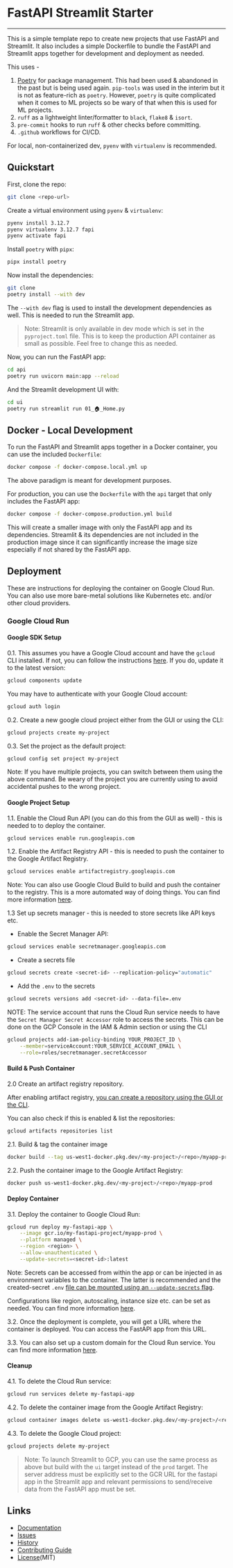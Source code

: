 # FastAPI Streamlit Starter

---

This is a simple template repo to create new projects that use FastAPI and Streamlit.
It also includes a simple Dockerfile to bundle the FastAPI and Streamlit apps together for development and deployment as needed.

This uses -
1. [Poetry](https://python-poetry.org/) for package management. This had been used & abandoned in the past but is being used again. `pip-tools` was used in the interim but it is not as feature-rich as `poetry`. However, `poetry` is quite complicated when it comes to ML projects so be wary of that when this is used for ML projects.
2. `ruff` as a lightweight linter/formatter to `black`, `flake8` & `isort`.
3. `pre-commit` hooks to run `ruff` & other checks before committing.
4. `.github` workflows for CI/CD.

For local, non-containerized dev, `pyenv` with `virtualenv` is recommended.

## Quickstart

First, clone the repo:

```bash
git clone <repo-url>
```

Create a virtual environment using `pyenv` & `virtualenv`:

```bash
pyenv install 3.12.7
pyenv virtualenv 3.12.7 fapi
pyenv activate fapi
```

Install `poetry` with `pipx`:

```bash
pipx install poetry
```

Now install the dependencies:

```bash
git clone
poetry install --with dev
```

The `--with dev` flag is used to install the development dependencies as well. This is needed to run the Streamlit app.

> Note: Streamlit is only available in dev mode which is set in the `pyproject.toml` file. This is to keep the production API container as small as possible. Feel free to change this as needed.

Now, you can run the FastAPI app:

```bash
cd api
poetry run uvicorn main:app --reload
```

And the Streamlit development UI with:

```bash
cd ui
poetry run streamlit run 01_🏠_Home.py
```

## Docker - Local Development

To run the FastAPI and Streamlit apps together in a Docker container, you can use the included `Dockerfile`:

```bash
docker compose -f docker-compose.local.yml up
```

The above paradigm is meant for development purposes.

For production, you can use the `Dockerfile` with the `api` target that only includes the FastAPI app:

```bash
docker compose -f docker-compose.production.yml build
```

This will create a smaller image with only the FastAPI app and its dependencies. Streamlit & its dependencies are not included in the production image since it can significantly increase the image size especially if not shared by the FastAPI app.

## Deployment

These are instructions for deploying the container on Google Cloud Run.
You can also use more bare-metal solutions like Kubernetes etc. and/or other cloud providers.

### Google Cloud Run


#### Google SDK Setup

0.1. This assumes you have a Google Cloud account and have the `gcloud` CLI installed.
If not, you can follow the instructions [here](https://cloud.google.com/sdk/docs/install).
If you do, update it to the latest version:

```bash
gcloud components update
```

You may have to authenticate with your Google Cloud account:

```bash
gcloud auth login
```

0.2. Create a new google cloud project either from the GUI or using the CLI:

```bash
gcloud projects create my-project
```

0.3. Set the project as the default project:

```bash
gcloud config set project my-project
```

Note: If you have multiple projects, you can switch between them using the above command. Be weary of the project you are currently using to avoid accidental pushes to the wrong project.


#### Google Project Setup

1.1. Enable the Cloud Run API (you can do this from the GUI as well) - this is needed to to deploy the container.

```bash
gcloud services enable run.googleapis.com
```

1.2. Enable the Artifact Registry API - this is needed to push the container to the Google Artifact Registry.

```bash
gcloud services enable artifactregistry.googleapis.com
```

Note: You can also use Google Cloud Build to build and push the container to the registry. This is a more automated way of doing things. You can find more information [here](https://cloud.google.com/cloud-build/docs/quickstart-docker).


1.3 Set up secrets manager - this is needed to store secrets like API keys etc.

- Enable the Secret Manager API:
```bash
gcloud services enable secretmanager.googleapis.com
```

- Create a secrets file
```bash
gcloud secrets create <secret-id> --replication-policy="automatic"
```

- Add the `.env` to the secrets
```bash
gcloud secrets versions add <secret-id> --data-file=.env
```

NOTE: The service account that runs the Cloud Run service needs to have the `Secret Manager Secret Accessor` role to access the secrets. This can be done on the GCP Console in the IAM & Admin section or using the CLI

```bash
gcloud projects add-iam-policy-binding YOUR_PROJECT_ID \
    --member=serviceAccount:YOUR_SERVICE_ACCOUNT_EMAIL \
    --role=roles/secretmanager.secretAccessor
```

#### Build & Push Container

2.0 Create an artifact registry repository.

After enabling artifact registry, [you can create a repository using the GUI or the CLI](https://cloud.google.com/artifact-registry/docs/docker/store-docker-container-images).

You can also check if this is enabled & list the repositories:

```bash
gcloud artifacts repositories list
```

2.1. Build & tag the container image

```bash
docker build --tag us-west1-docker.pkg.dev/<my-project>/<repo>/myapp-prod .
```


2.2. Push the container image to the Google Artifact Registry:

```bash
docker push us-west1-docker.pkg.dev/<my-project>/<repo>/myapp-prod
```

#### Deploy Container

3.1. Deploy the container to Google Cloud Run:

```bash
gcloud run deploy my-fastapi-app \
    --image gcr.io/my-fastapi-project/myapp-prod \
    --platform managed \
    --region <region> \
    --allow-unauthenticated \
    --update-secrets=<secret-id>:latest
```

Note: Secrets can be accessed from within the app or can be injected in as environment variables to the container. The latter is recommended and the created-secret `.env` [file can be mounted using an `--update-secrets` flag](https://cloud.google.com/run/docs/configuring/services/secrets#gcloud).

Configurations like region, autoscaling, instance size etc. can be set as needed. You can find more information [here](https://cloud.google.com/sdk/gcloud/reference/run/deploy).

3.2. Once the deployment is complete, you will get a URL where the container is deployed. You can access the FastAPI app from this URL.

3.3. You can also set up a custom domain for the Cloud Run service. You can find more information [here](https://cloud.google.com/run/docs/mapping-custom-domains).

#### Cleanup

4.1. To delete the Cloud Run service:

```bash
gcloud run services delete my-fastapi-app
```

4.2. To delete the container image from the Google Artifact Registry:

```bash
gcloud container images delete us-west1-docker.pkg.dev/<my-project>/<repo_name>/myapp-prod
```

4.3. To delete the Google Cloud project:

```bash
gcloud projects delete my-project
```

> Note: To launch Streamlit to GCP, you can use the same process as above but build with the `ui` target instead of the `prod` target. The server address must be explicitly set to the GCR URL for the fastapi app in the Streamlit app and relevant permissions to send/receive data from the FastAPI app must be set.

## Links

- [Documentation](docs/index.md)
- [Issues](https://github.com/hayabhay/fastapi-streamlit-starter/issues)
- [History](docs/history.md)
- [Contributing Guide](docs/contributing.md)
- [License](LICENSE)(MIT)
